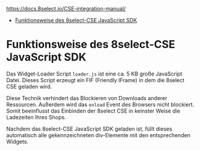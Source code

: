 <!-- START doctoc generated TOC please keep comment here to allow auto update -->
<!-- DON'T EDIT THIS SECTION, INSTEAD RE-RUN doctoc TO UPDATE -->
https://docs.8select.io/CSE-integration-manual/

- [Funktionsweise des 8select-CSE JavaScript SDK](#funktionsweise-des-8select-cse-javascript-sdk)

<!-- END doctoc generated TOC please keep comment here to allow auto update -->

# Funktionsweise des 8select-CSE JavaScript SDK

Das Widget-Loader Script `loader.js` ist eine ca. 5 KB große JavaScript Datei. Dieses Script erzeugt ein FIF (Friendly IFrame) in dem die 8select CSE geladen wird.

Diese Technik verhindert das Blockieren von Downloads anderer Ressourcen. Außerdem wird das `onload` Event des Browsers nicht blockiert. Somit beeinflusst das Einbinden der 8select CSE in keinster Weise die Ladezeiten Ihres Shops.

Nachdem das 8select-CSE JavaScript SDK geladen ist, füllt dieses automatisch alle gekennzeichneten div-Elemente mit den entsprechenden Widgets.
